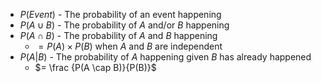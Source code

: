 - $P(Event)$ - The probability of an event happening
- $P(A \cup B)$ - The probability of $A$ and/or $B$ happening
- $P(A \cap B)$ - The probability of $A$ and $B$ happening
	- $= P(A) \times P(B)$ when $A$ and $B$ are independent
- $P(A | B)$ - The probability of $A$ happening given $B$ has already happened
	- $= \frac {P(A \cap B)}{P(B)}$
